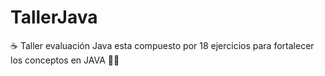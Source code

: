 # TallerJava
☕ Taller evaluación Java  esta compuesto por 18 ejercicios para fortalecer los conceptos en JAVA 👨‍💻
